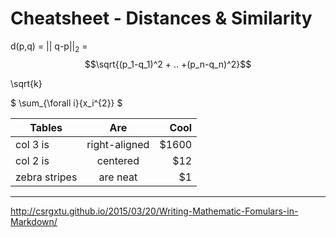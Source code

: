 # Cheatsheet - Distances & Similarity

  d(p,q) = || q-p||<sub>2</sub> = $$\sqrt{(p_1-q_1)^2 + .. +(p_n-q_n)^2}$$
  
  \sqrt{k}

$ \sum_{\forall i}{x_i^{2}} $

| Tables        | Are           | Cool  |
| ------------- |:-------------:| -----:|
| col 3 is      | right-aligned | $1600 |
| col 2 is      | centered      |   $12 |
| zebra stripes | are neat      |    $1 |



---
http://csrgxtu.github.io/2015/03/20/Writing-Mathematic-Fomulars-in-Markdown/

